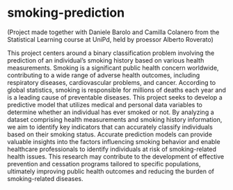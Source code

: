 # smoking-prediction

(Project made together with Daniele Barolo and Camilla Colanero from the Statistical Learning course at UniPd, held by proessor Alberto Roverato)

This project centers around a binary classification problem involving the prediction of an individual’s smoking history based on various health measurements. Smoking is a significant public health concern worldwide, contributing to a wide range of adverse health outcomes, including respiratory diseases, cardiovascular problems, and cancer. According to global statistics, smoking is responsible for millions of deaths each year and is a leading cause of preventable diseases.
This project seeks to develop a predictive model that utilizes medical and personal data variables to determine whether an individual has ever smoked or not. By analyzing a dataset comprising health measurements and smoking history information, we aim to identify key indicators that can accurately classify individuals based on their smoking status.
Accurate prediction models can provide valuable insights into the factors influencing smoking behavior and enable healthcare professionals to identify individuals at risk of smoking-related health issues. This research may contribute to the development of effective prevention and cessation programs tailored to specific populations, ultimately improving public health outcomes and reducing the burden of smoking-related diseases.
